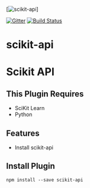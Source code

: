 [![scikit-api](https://s13.postimg.org/40h42f59j/logo_scikit_lores.png)]

[![Gitter](https://badges.gitter.im/Join%20Chat.svg)](https://gitter.im/scikit-api/Lobby?utm_source=badge&utm_medium=badge&utm_campaign=pr-badge)
[![Build Status](https://api.travis-ci.org/99xt/scikit-api.svg?branch=master)](https://travis-ci.org/99xt/scikit-api)

# scikit-api
Scikit API
=================================

## This Plugin Requires
* SciKit Learn
* Python

## Features
* Install scikit-api

## Install Plugin
`npm install --save scikit-api`
